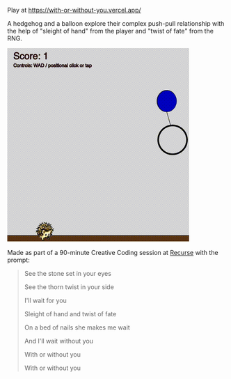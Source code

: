 Play at https://with-or-without-you.vercel.app/

A hedgehog and a balloon explore their complex push-pull relationship with the help of "sleight of hand" from the player and "twist of fate" from the RNG. 

![GIF demo](demo.gif)

Made as part of a 90-minute Creative Coding session at [Recurse](https://gianluca.ai/recurse-init/) with the prompt:

> See the stone set in your eyes
> 
> See the thorn twist in your side
> 
> I'll wait for you
> 
> Sleight of hand and twist of fate
> 
> On a bed of nails she makes me wait
> 
> And I'll wait without you
> 
> With or without you
> 
> With or without you
